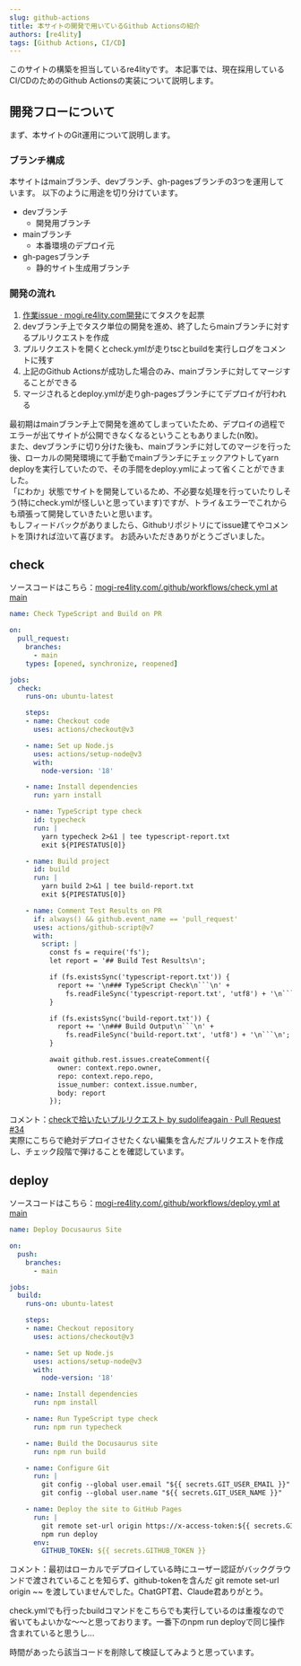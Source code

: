 ```yaml
---
slug: github-actions
title: 本サイトの開発で用いているGithub Actionsの紹介
authors: [re4lity]
tags: [Github Actions, CI/CD]
---
```

このサイトの構築を担当しているre4lityです。
本記事では、現在採用しているCI/CDのためのGithub Actionsの実装について説明します。
<!-- truncate -->

## 開発フローについて

まず、本サイトのGit運用について説明します。

### ブランチ構成

本サイトはmainブランチ、devブランチ、gh-pagesブランチの3つを運用しています。
以下のように用途を切り分けています。

- devブランチ
  - 開発用ブランチ
- mainブランチ
  - 本番環境のデプロイ元
- gh-pagesブランチ
  - 静的サイト生成用ブランチ

### 開発の流れ

1. [作業issue · mogi.re4lity.com開発](https://github.com/orgs/All-Japan-Model-United-Nations/projects/4)にてタスクを起票
2. devブランチ上でタスク単位の開発を進め、終了したらmainブランチに対するプルリクエストを作成
3. プルリクエストを開くとcheck.ymlが走りtscとbuildを実行しログをコメントに残す
4. 上記のGithub Actionsが成功した場合のみ、mainブランチに対してマージすることができる
5. マージされるとdeploy.ymlが走りgh-pagesブランチにてデプロイが行われる

最初期はmainブランチ上で開発を進めてしまっていたため、デプロイの過程でエラーが出てサイトが公開できなくなるということもありました(n敗)。  
また、devブランチに切り分けた後も、mainブランチに対してのマージを行った後、ローカルの開発環境にて手動でmainブランチにチェックアウトしてyarn deployを実行していたので、その手間をdeploy.ymlによって省くことができました。  
「にわか」状態でサイトを開発しているため、不必要な処理を行っていたりしそう(特にcheck.ymlが怪しいと思っています)ですが、トライ＆エラーでこれからも頑張って開発していきたいと思います。  
もしフィードバックがありましたら、Githubリポジトリにてissue建てやコメントを頂ければ泣いて喜びます。
お読みいただきありがとうございました。


## check

ソースコードはこちら：[mogi-re4lity.com/.github/workflows/check.yml at main](https://github.com/All-Japan-Model-United-Nations/mogi-re4lity.com/blob/main/.github/workflows/check.yml)

```yml title=".github/workflow/check.yml"
name: Check TypeScript and Build on PR

on:
  pull_request:
    branches:
      - main
    types: [opened, synchronize, reopened]

jobs:
  check:
    runs-on: ubuntu-latest

    steps:
    - name: Checkout code
      uses: actions/checkout@v3

    - name: Set up Node.js
      uses: actions/setup-node@v3
      with:
        node-version: '18'

    - name: Install dependencies
      run: yarn install

    - name: TypeScript type check
      id: typecheck
      run: |
        yarn typecheck 2>&1 | tee typescript-report.txt
        exit ${PIPESTATUS[0]}

    - name: Build project
      id: build
      run: |
        yarn build 2>&1 | tee build-report.txt
        exit ${PIPESTATUS[0]}

    - name: Comment Test Results on PR
      if: always() && github.event_name == 'pull_request'
      uses: actions/github-script@v7
      with:
        script: |
          const fs = require('fs');
          let report = '## Build Test Results\n';

          if (fs.existsSync('typescript-report.txt')) {
            report += '\n### TypeScript Check\n```\n' +
              fs.readFileSync('typescript-report.txt', 'utf8') + '\n```\n';
          }

          if (fs.existsSync('build-report.txt')) {
            report += '\n### Build Output\n```\n' +
              fs.readFileSync('build-report.txt', 'utf8') + '\n```\n';
          }

          await github.rest.issues.createComment({
            owner: context.repo.owner,
            repo: context.repo.repo,
            issue_number: context.issue.number,
            body: report
          });

```

コメント：[checkで拾いたいプルリクエスト by sudolifeagain · Pull Request #34](https://github.com/All-Japan-Model-United-Nations/mogi-re4lity.com/pull/34)  
実際にこちらで絶対デプロイさせたくない編集を含んだプルリクエストを作成し、チェック段階で弾けることを確認しています。


## deploy

ソースコードはこちら：[mogi-re4lity.com/.github/workflows/deploy.yml at main](https://github.com/All-Japan-Model-United-Nations/mogi-re4lity.com/blob/main/.github/workflows/deploy.yml)

```yml title=".github/workflow/deploy.yml"
name: Deploy Docusaurus Site

on:
  push:
    branches:
      - main

jobs:
  build:
    runs-on: ubuntu-latest

    steps:
    - name: Checkout repository
      uses: actions/checkout@v3

    - name: Set up Node.js
      uses: actions/setup-node@v3
      with:
        node-version: '18'

    - name: Install dependencies
      run: npm install

    - name: Run TypeScript type check
      run: npm run typecheck

    - name: Build the Docusaurus site
      run: npm run build

    - name: Configure Git
      run: |
        git config --global user.email "${{ secrets.GIT_USER_EMAIL }}"
        git config --global user.name "${{ secrets.GIT_USER_NAME }}"

    - name: Deploy the site to GitHub Pages
      run: |
        git remote set-url origin https://x-access-token:${{ secrets.GITHUB_TOKEN }}@github.com/${{ github.repository }}
        npm run deploy
      env:
        GITHUB_TOKEN: ${{ secrets.GITHUB_TOKEN }}

```

コメント：最初はローカルでデプロイしている時にユーザー認証がバックグラウンドで渡されていることを知らず、github-tokenを含んだ git remote set-url origin ~~ を渡していませんでした。ChatGPT君、Claude君ありがとう。

check.ymlでも行ったbuildコマンドをこちらでも実行しているのは重複なので省いてもよいかな～～と思っております。一番下のnpm run deployで同じ操作含まれていると思うし...

時間があったら該当コードを削除して検証してみようと思っています。